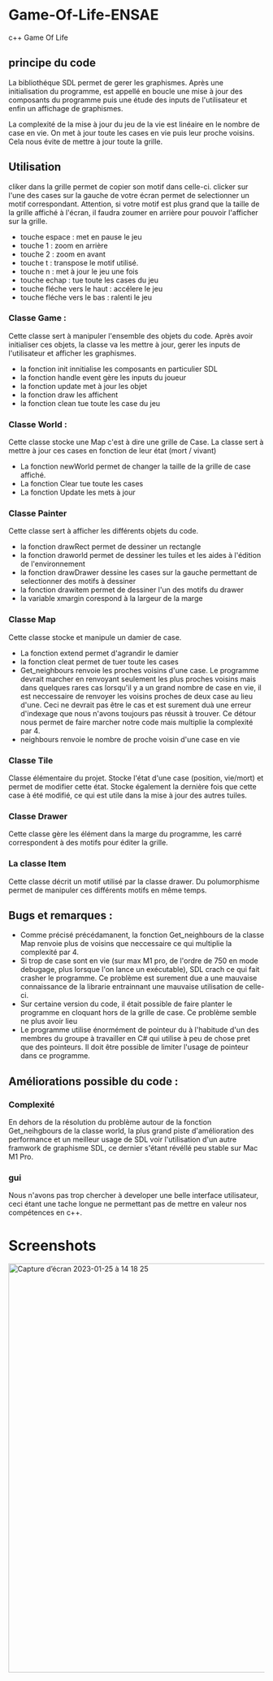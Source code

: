 # Game-Of-Life-ENSAE
c++ Game Of Life

## principe du code

La bibliothéque SDL permet de gerer les graphismes.
Après une initialisation du programme, est appellé en boucle une mise à jour des composants du programme puis une étude des inputs de l'utilisateur et enfin un affichage de graphismes.

La complexité de la mise à jour du jeu de la vie est linéaire en le nombre de case en vie. On met à jour toute les cases en vie puis leur proche voisins. Cela nous évite de mettre à jour toute la grille.

## Utilisation 

cliker dans la grille permet de copier son motif dans celle-ci.
clicker sur l'une des cases sur la gauche de votre écran permet de selectionner un motif correspondant. Attention, si votre motif est plus grand que la taille de la grille affiché à l'écran, il faudra zoumer en arrière pour pouvoir l'afficher sur la grille.

 - touche espace : met en pause le jeu
 - touche 1 : zoom en arrière 
 - touche 2 : zoom en avant
 - touche t : transpose le motif utilisé.
 - touche n : met à jour le jeu une fois
 - touche echap : tue toute les cases du jeu
 - touche fléche vers le haut : accélere le jeu
 - touche fléche vers le bas : ralenti le jeu

### Classe Game : 

Cette classe sert à manipuler l'ensemble des objets du code. Après avoir initialiser ces objets, la classe va les mettre à jour, gerer les inputs de l'utilisateur et afficher les graphismes.

 - la fonction init innitialise les composants en particulier SDL
 - la fonction handle event gère les inputs du joueur
 - la fonction update met à jour les objet
 - la fonction draw les affichent
 - la fonction clean tue toute les case du jeu

### Classe World : 

Cette classe stocke une Map c'est à dire une grille de Case. La classe sert à mettre à jour ces cases en fonction de leur état (mort / vivant)

 - La fonction newWorld permet de changer la taille de la grille de case affiché.
 - La fonction Clear tue toute les cases
 - La fonction Update les mets à jour

### Classe Painter

Cette classe sert à afficher les différents objets du code.

 - la fonction drawRect permet de dessiner un rectangle
 - la fonction draworld permet de dessiner les tuiles et les aides à l'édition de l'environnement
 - la fonction drawDrawer dessine les cases sur la gauche permettant de selectionner des motifs à dessiner
 - la fonction drawitem permet de dessiner l'un des motifs du drawer
 - la variable xmargin corespond à la largeur de la marge

### Classe Map

Cette classe stocke et manipule un damier de case.

- La fonction extend permet d'agrandir le damier
- la fonction cleat permet de tuer toute les cases
- Get_neighbours renvoie les proches voisins d'une case. Le programme devrait marcher en renvoyant seulement les plus proches voisins mais dans quelques rares cas lorsqu'il y a un grand nombre de case en vie, il est neccessaire de renvoyer les voisins proches de deux case au lieu d'une. Ceci ne devrait pas être le cas et est surement duà une erreur d'indexage que nous n'avons toujours pas réussit à trouver. Ce détour nous permet de faire marcher notre code mais multiplie la complexité par 4.
- neighbours renvoie le nombre de proche voisin d'une case en vie


### Classe Tile

Classe élémentaire du projet. Stocke l'état d'une case (position, vie/mort) et permet de modifier cette état. Stocke également la dernière fois que cette case à été modifié, ce qui est utile dans la mise à jour des autres tuiles.

### Classe Drawer

Cette classe gère les élément dans la marge du programme, les carré correspondent à des motifs pour éditer la grille.

### La classe Item

Cette classe décrit un motif utilisé par la classe drawer. Du polumorphisme permet de manipuler ces différents motifs en même temps.

## Bugs et remarques : 

 - Comme précisé précédamanent, la fonction Get_neighbours de la classe Map renvoie plus de voisins que neccessaire ce qui multiplie la complexité par 4.
 - Si trop de case sont en vie (sur max M1 pro, de l'ordre de 750 en mode  debugage, plus lorsque l'on lance un exécutable), SDL crach ce qui fait crasher le programme. Ce problème est surement due a une mauvaise connaissance de la librarie entrainnant une mauvaise utilisation de celle-ci.
 - Sur certaine version du code, il était possible de faire planter le programme en cloquant hors de la grille de case. Ce problème semble ne plus avoir lieu
 - Le programme utilise énormément de pointeur du à l'habitude d'un des membres du groupe à travailler en C# qui utilise à peu de chose pret que des pointeurs. Il doit être possible de limiter l'usage de pointeur dans ce programme.
 
 ## Améliorations possible du code :
 
 ### Complexité
 
 En dehors de la résolution du problème autour de la fonction Get_neihgbours de la classe world, la plus grand piste d'amélioration des performance et un meilleur usage de SDL voir l'utilisation d'un autre framwork de graphisme SDL, ce dernier s'étant révéllé peu stable sur Mac M1 Pro.
 
 ### gui
 
 Nous n'avons pas trop chercher à developer une belle interface utilisateur, ceci étant une tache longue ne permettant pas de mettre en valeur nos compétences en c++.
 
 
 # Screenshots
 
 <img width="806" alt="Capture d’écran 2023-01-25 à 14 18 25" src="https://user-images.githubusercontent.com/99043449/214573545-c8575118-5aa1-4b14-a3c6-183ba533223e.png">

